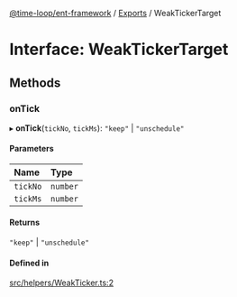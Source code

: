 [@time-loop/ent-framework](../README.md) / [Exports](../modules.md) / WeakTickerTarget

# Interface: WeakTickerTarget

## Methods

### onTick

▸ **onTick**(`tickNo`, `tickMs`): ``"keep"`` \| ``"unschedule"``

#### Parameters

| Name | Type |
| :------ | :------ |
| `tickNo` | `number` |
| `tickMs` | `number` |

#### Returns

``"keep"`` \| ``"unschedule"``

#### Defined in

[src/helpers/WeakTicker.ts:2](https://github.com/clickup/rest-client/blob/master/src/helpers/WeakTicker.ts#L2)
